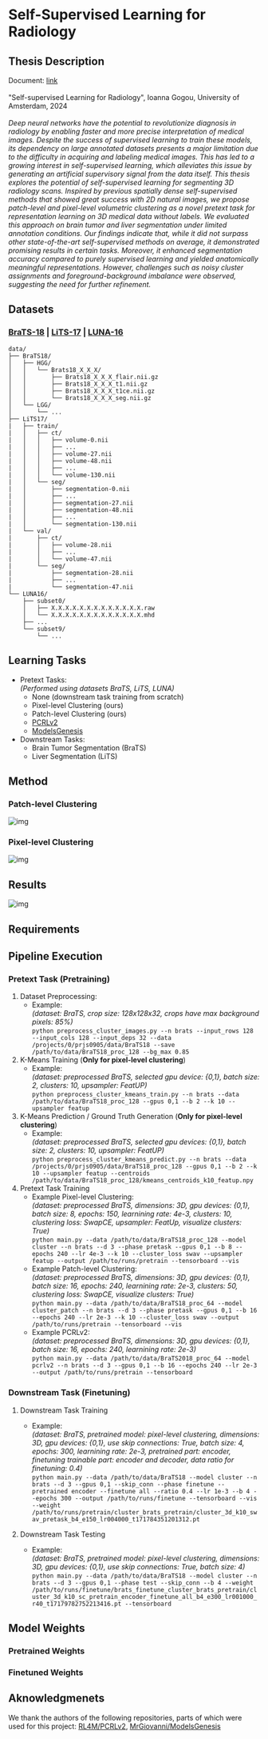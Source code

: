 # Self-Supervised Learning for Radiology

## Thesis Description
Document: [link](https://dspace.uba.uva.nl/server/api/core/bitstreams/c6347794-efdf-44b4-ba18-fc39c25edc45/content) \
\
"Self-supervised Learning for Radiology", Ioanna Gogou, University of Amsterdam, 2024 \
\
_Deep neural networks have the potential to revolutionize diagnosis in radiology by enabling faster and more precise interpretation of medical images. Despite the success of supervised learning to train these models, its dependency on large annotated datasets presents a major limitation due to the difficulty in acquiring and labeling medical images. This has led to a growing interest in self-supervised learning, which alleviates this issue by generating an artificial supervisory signal from the data itself. This thesis explores the potential of self-supervised learning for segmenting 3D radiology scans. Inspired by previous spatially dense self-supervised methods that showed great success with 2D natural images, we propose patch-level and pixel-level volumetric clustering as a novel pretext task for representation learning on 3D medical data without labels. We evaluated this approach on brain tumor and liver segmentation under limited annotation conditions. Our findings indicate that, while it did not surpass other state-of-the-art self-supervised methods on average, it demonstrated promising results in certain tasks. Moreover, it enhanced segmentation accuracy compared to purely supervised learning and yielded anatomically meaningful representations. However, challenges such as noisy cluster assignments and foreground-background imbalance were observed, suggesting the need for further refinement._

## Datasets
### [BraTS-18](https://www.kaggle.com/datasets/harshitsinghai/miccai-brats2018-original-dataset) | [LiTS-17](https://competitions.codalab.org/competitions/17094#participate-get-data) | [LUNA-16](https://luna16.grand-challenge.org/Download/)

```
data/
├── BraTS18/
│   ├── HGG/
│   │   └── Brats18_X_X_X/
│   │       ├── Brats18_X_X_X_flair.nii.gz 
│   │       ├── Brats18_X_X_X_t1.nii.gz 
│   │       ├── Brats18_X_X_X_t1ce.nii.gz 
│   │       └── Brats18_X_X_X_seg.nii.gz 
│   └── LGG/
│       └── ...
├── LiTS17/
|   ├── train/
|   │   ├── ct/
|   │   │   ├── volume-0.nii
|   │   │   ├── ...
|   │   │   ├── volume-27.nii
|   │   │   ├── volume-48.nii
|   │   │   ├── ...
|   │   │   └── volume-130.nii
|   │   └── seg/
|   │       ├── segmentation-0.nii
|   │       ├── ...
|   │       ├── segmentation-27.nii
|   │       ├── segmentation-48.nii
|   │       ├── ...
|   │       └── segmentation-130.nii
|   └── val/
|       ├── ct/
|       │   ├── volume-28.nii
|       │   ├── ...
|       │   └── volume-47.nii
|       └── seg/
|           ├── segmentation-28.nii
|           ├── ...
|           └── segmentation-47.nii
└── LUNA16/
    ├── subset0/
    │   ├── X.X.X.X.X.X.X.X.X.X.X.X.X.raw
    │   └── X.X.X.X.X.X.X.X.X.X.X.X.X.mhd
    ├── ...
    └── subset9/
        └── ...

```

## Learning Tasks
* Pretext Tasks: \
  _(Performed using datasets BraTS, LiTS, LUNA)_
    * None (downstream task training from scratch)
    * Pixel-level Clustering (ours)
    * Patch-level Clustering (ours)
    * [PCRLv2](https://arxiv.org/abs/2301.00772)
    * [ModelsGenesis](https://arxiv.org/abs/1908.06912)
 * Downstream Tasks:
    * Brain Tumor Segmentation (BraTS)
    * Liver Segmentation (LiTS)

## Method
### Patch-level Clustering
 ![img](images/method_patch_cluster.png)
### Pixel-level Clustering
 ![img](images/method_pixel_cluster.png)

## Results
 ![img](images/results_pixel_cluster.png)

## Requirements

## Pipeline Execution
### Pretext Task (Pretraining)
   1. Dataset Preprocessing:
       * Example: \
         _(dataset: BraTS, crop size: 128x128x32, crops have max background pixels: 85%)_ \
         ``python preprocess_cluster_images.py --n brats --input_rows 128 --input_cols 128 --input_deps 32 --data /projects/0/prjs0905/data/BraTS18 --save /path/to/data/BraTS18_proc_128 --bg_max 0.85``
   2. K-Means Training (**Only for pixel-level clustering**)
       * Example: \
         _(dataset: preprocessed BraTS, selected gpu device: {0,1}, batch size: 2, clusters: 10, upsampler: FeatUP)_ \
         ``python preprocess_cluster_kmeans_train.py --n brats --data /path/to/data/BraTS18_proc_128 --gpus 0,1 --b 2 --k 10 --upsampler featup``
   3. K-Means Prediction / Ground Truth Generation (**Only for pixel-level clustering**)
       * Example: \
         _(dataset: preprocessed BraTS, selected gpu devices: {0,1}, batch size: 2, clusters: 10, upsampler: FeatUP)_ \
         ``python preprocess_cluster_kmeans_predict.py --n brats --data /projects/0/prjs0905/data/BraTS18_proc_128 --gpus 0,1 --b 2 --k 10 --upsampler featup --centroids /path/to/data/BraTS18_proc_128/kmeans_centroids_k10_featup.npy``
   4. Pretext Task Training
      * Example Pixel-level Clustering: \
        _(dataset: preprocessed BraTS, dimensions: 3D, gpu devices: {0,1}, batch size: 8, epochs: 150, learnining rate: 4e-3, clusters: 10, clustering loss: SwapCE, upsampler: FeatUp, visualize clusters: True)_ \
        ``python main.py --data /path/to/data/BraTS18_proc_128 --model cluster --n brats --d 3 --phase pretask --gpus 0,1 --b 8 --epochs 240 --lr 4e-3 --k 10 --cluster_loss swav --upsampler featup --output /path/to/runs/pretrain --tensorboard --vis``
      * Example Patch-level Clustering: \
         _(dataset: preprocessed BraTS, dimensions: 3D, gpu devices: {0,1}, batch size: 16, epochs: 240, learnining rate: 2e-3, clusters: 50, clustering loss: SwapCE, visualize clusters: True)_ \
        ``python main.py --data /path/to/data/BraTS18_proc_64 --model cluster_patch --n brats --d 3 --phase pretask --gpus 0,1 --b 16 --epochs 240 --lr 2e-3 --k 10 --cluster_loss swav --output /path/to/runs/pretrain --tensorboard --vis``
      * Example PCRLv2: \
        _(dataset: preprocessed BraTS, dimensions: 3D, gpu devices: {0,1}, batch size: 16, epochs: 240, learnining rate: 2e-3)_ \
        ``python main.py --data /path/to/data/BraTS2018_proc_64 --model pcrlv2 --n brats --d 3 --gpus 0,1 --b 16 --epochs 240 --lr 2e-3 --output /path/to/runs/pretrain --tensorboard``
### Downstream Task (Finetuning)
   1. Downstream Task Training
      * Example: \
        _(dataset: BraTS, pretrained model: pixel-level clustering, dimensions: 3D, gpu devices: {0,1}, use skip connections: True, batch size: 4, epochs: 300, learnining rate: 2e-3, pretrained part: encoder, finetuning trainable part: encoder and decoder, data ratio for finetuning: 0.4)_ \
        ``python main.py --data /path/to/data/BraTS18 --model cluster --n brats --d 3 --gpus 0,1 --skip_conn --phase finetune --pretrained encoder --finetune all --ratio 0.4 --lr 1e-3 --b 4 --epochs 300 --output /path/to/runs/finetune --tensorboard --vis --weight /path/to/runs/pretrain/cluster_brats_pretrain/cluster_3d_k10_swav_pretask_b4_e150_lr004000_t171784351201312.pt``

   3. Downstream Task Testing
      * Example: \
        _(dataset: BraTS, pretrained model: pixel-level clustering, dimensions: 3D, gpu devices: {0,1}, use skip connections: True, batch size: 4)_ \
        ``python main.py --data /path/to/data/BraTS18 --model cluster --n brats --d 3 --gpus 0,1 --phase test --skip_conn --b 4 --weight /path/to/runs/finetune/brats_finetune_cluster_brats_pretrain/cluster_3d_k10_sc_pretrain_encoder_finetune_all_b4_e300_lr001000_r40_t17179782752213416.pt --tensorboard
``

## Model Weights
### Pretrained Weights
### Finetuned Weights

## Aknowledgmenets
We thank the authors of the following repositories, parts of which were used for this project: [RL4M/PCRLv2](https://github.com/RL4M/PCRLv2), [MrGiovanni/ModelsGenesis](https://github.com/MrGiovanni/ModelsGenesis)
